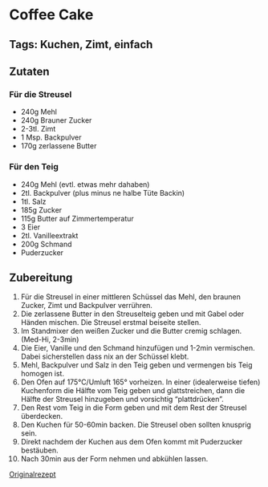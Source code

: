 # Coffee Cake
## Tags: Kuchen, Zimt, einfach

## Zutaten
### Für die Streusel
- 240g Mehl
- 240g Brauner Zucker
- 2-3tl. Zimt
- 1 Msp. Backpulver
- 170g zerlassene Butter

### Für den Teig
- 240g Mehl (evtl. etwas mehr dahaben)
- 2tl. Backpulver (plus minus ne halbe Tüte Backin)
- 1tl. Salz
- 185g Zucker
- 115g Butter auf Zimmertemperatur
- 3 Eier
- 2tl. Vanilleextrakt
- 200g Schmand
- Puderzucker

## Zubereitung
1. Für die Streusel in einer mittleren Schüssel das Mehl, den braunen Zucker, Zimt und Backpulver verrühren.
2. Die zerlassene Butter in den Streuselteig geben und mit Gabel oder Händen mischen. Die Streusel erstmal beiseite stellen.
3. Im Standmixer den weißen Zucker und die Butter cremig schlagen. (Med-Hi, 2-3min)
4. Die Eier, Vanille und den Schmand hinzufügen und 1-2min vermischen. Dabei sicherstellen dass nix an der Schüssel klebt.
5. Mehl, Backpulver und Salz in den Teig geben und vermengen bis Teig homogen ist.
6. Den Ofen auf 175°C/Umluft 165° vorheizen. In einer (idealerweise tiefen) Kuchenform die Hälfte vom Teig geben und glattstreichen, dann die Hälfte der Streusel hinzugeben und vorsichtig “plattdrücken”.
7. Den Rest vom Teig in die Form geben und mit dem Rest der Streusel überdecken.
8. Den Kuchen für 50-60min backen. Die Streusel oben sollten knusprig sein.
9. Direkt nachdem der Kuchen aus dem Ofen kommt mit Puderzucker bestäuben.
10. Nach 30min aus der Form nehmen und abkühlen lassen.

[Originalrezept](https://basicswithbabish.co/basicsepisodes/coffeecake)